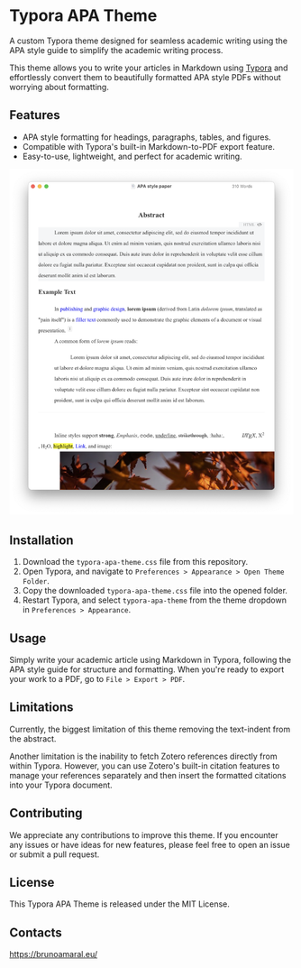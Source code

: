 # Typora APA Theme

A custom Typora theme designed for seamless academic writing using the APA style guide to simplify the academic writing process.

This theme allows you to write your articles in Markdown using [Typora](https://typora.io/) and effortlessly convert them to beautifully formatted APA style PDFs without worrying about formatting.

## Features

- APA style formatting for headings, paragraphs, tables, and figures.
- Compatible with Typora's built-in Markdown-to-PDF export feature.
- Easy-to-use, lightweight, and perfect for academic writing.

![apa-paper-screenshot](./apa-paper-screenshot.png)

## Installation

1. Download the `typora-apa-theme.css` file from this repository.
2. Open Typora, and navigate to `Preferences > Appearance > Open Theme Folder`.
3. Copy the downloaded `typora-apa-theme.css` file into the opened folder.
4. Restart Typora, and select `typora-apa-theme` from the theme dropdown in `Preferences > Appearance`.

## Usage

Simply write your academic article using Markdown in Typora, following the APA style guide for structure and formatting. When you're ready to export your work to a PDF, go to `File > Export > PDF`.

## Limitations

Currently, the biggest limitation of this theme removing the text-indent from the abstract.

Another limitation is the inability to fetch Zotero references directly from within Typora. However, you can use Zotero's built-in citation features to manage your references separately and then insert the formatted citations into your Typora document.

## Contributing

We appreciate any contributions to improve this theme. If you encounter any issues or have ideas for new features, please feel free to open an issue or submit a pull request.

## License

This Typora APA Theme is released under the MIT License.

## Contacts

<https://brunoamaral.eu/>